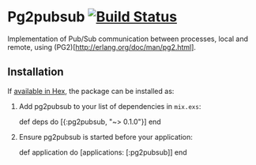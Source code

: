 # Pg2pubsub [![Build Status](https://semaphoreci.com/api/v1/kbremner/pg2pubsub/branches/master/badge.svg)](https://semaphoreci.com/kbremner/pg2pubsub)

Implementation of Pub/Sub communication between processes, local and remote, using (PG2)[http://erlang.org/doc/man/pg2.html].

## Installation

If [available in Hex](https://hex.pm/docs/publish), the package can be installed as:

  1. Add pg2pubsub to your list of dependencies in `mix.exs`:

        def deps do
          [{:pg2pubsub, "~> 0.1.0"}]
        end

  2. Ensure pg2pubsub is started before your application:

        def application do
          [applications: [:pg2pubsub]]
        end
